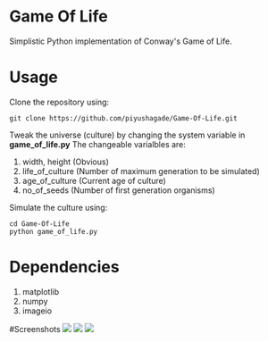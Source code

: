 # Game Of Life
Simplistic Python implementation of Conway's Game of Life.

# Usage
Clone the repository using:
```
git clone https://github.com/piyushagade/Game-Of-Life.git
```

Tweak the universe (culture) by changing the system variable in **game_of_life.py**
The changeable varialbles are:

1. width, height (Obvious)
2. life_of_culture (Number of maximum generation to be simulated)
3. age_of_culture (Current age of culture)
4. no_of_seeds  (Number of first generation organisms)

Simulate the culture using:
```
cd Game-Of-Life
python game_of_life.py
```

# Dependencies
1. matplotlib
2. numpy
3. imageio

#Screenshots
<img src="http://i.imgur.com/YF8MqRX.png">
<img src="http://i.imgur.com/7CmTSfv.png">
<img src="http://i.imgur.com/qACTKTq.png">

